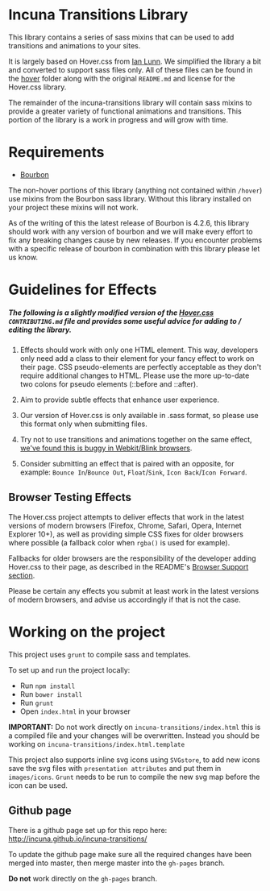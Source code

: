 # Incuna Transitions Library

This library contains a series of sass mixins that can be used to add transitions and animations to your sites.

It is largely based on Hover.css from [Ian Lunn](https://github.com/IanLunn/Hover). We simplified the library a bit and converted to support sass files only. All of these files can be found in the [hover](https://github.com/incuna/incuna-transitions/tree/master/hover) folder along with the original `README.md` and license for the Hover.css library.

The remainder of the incuna-transitions library will contain sass mixins to provide a greater variety of functional animations and transitions. This portion of the library is a work in progress and will grow with time.

# Requirements

* [Bourbon](http://bourbon.io/)

The non-hover portions of this library (anything not contained within `/hover`) use mixins from the Bourbon sass library. Without this library installed on your project these mixins will not work.

As of the writing of this the latest release of Bourbon is 4.2.6, this library should work with any version of bourbon and we will make every effort to fix any breaking changes cause by new releases. If you encounter problems with a specific release of bourbon in combination with this library please let us know.

# Guidelines for Effects
##### The following is a slightly modified version of the [Hover.css](https://github.com/IanLunn/Hover) `CONTRIBUTING.md` file and provides some useful advice for adding to / editing the library.

1. Effects should work with only one HTML element. This way, developers only need add a class to their element for your fancy effect to work on their page. CSS pseudo-elements are perfectly acceptable as they don't require additional changes to HTML. Please use the more up-to-date two colons for pseudo elements (::before and ::after).

2. Aim to provide subtle effects that enhance user experience.

3. Our version of Hover.css is only available in .sass format, so please use this format only when submitting files.

4. Try not to use transitions and animations together on the same effect, [we've found this is buggy in Webkit/Blink browsers](https://github.com/IanLunn/Hover/issues/24).

5. Consider submitting an effect that is paired with an opposite, for example: `Bounce In`/`Bounce Out`, `Float`/`Sink`, `Icon Back`/`Icon Forward`.

## Browser Testing Effects

The Hover.css project attempts to deliver effects that work in the latest versions of modern browsers (Firefox, Chrome, Safari, Opera, Internet Explorer 10+), as well as providing simple CSS fixes for older browsers where possible (a fallback color when `rgba()` is used for example).

Fallbacks for older browsers are the responsibility of the developer adding Hover.css to their page, as described in the README's [Browser Support section](https://github.com/IanLunn/Hover#browser-support).

Please be certain any effects you submit at least work in the latest versions of modern browsers, and advise us accordingly if that is not the case.


# Working on the project

This project uses `grunt` to compile sass and templates. 

To set up and run the project locally:
* Run `npm install`
* Run `bower install`
* Run `grunt`
* Open `index.html` in your browser

**IMPORTANT:** Do not work directly on `incuna-transitions/index.html` this is a compiled file and your changes will be overwritten. Instead you should be working on `incuna-transitions/index.html.template`

This project also supports inline svg icons using `SVGstore`, to add new icons save the svg files with `presentation attributes` and put them in `images/icons`. `Grunt` needs to be run to compile the new svg map before the icon can be used.

## Github page

There is a github page set up for this repo here: http://incuna.github.io/incuna-transitions/

To update the github page make sure all the required changes have been merged into master, then merge master into the `gh-pages` branch.

**Do not** work directly on the `gh-pages` branch.
